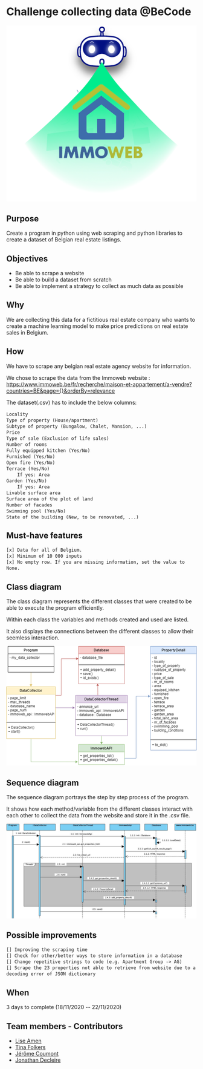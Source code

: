 # Challenge collecting data @BeCode

![Logo](img/logo.png)

## Purpose
Create a program in python using web scraping and python libraries to create a dataset of Belgian real estate listings.

## Objectives
- Be able to scrape a website
- Be able to build a dataset from scratch
- Be able to implement a strategy to collect as much data as possible

## Why
We are collecting this data for a fictitious real estate company who wants to create a machine learning model to make price predictions on real estate sales in Belgium.

## How
We have to scrape any belgian real estate agency website for information. 

We chose to scrape the data from the Immoweb website : https://www.immoweb.be/fr/recherche/maison-et-appartement/a-vendre?countries=BE&page={}&orderBy=relevance

The dataset(.csv) has to include the below columns:

    Locality
    Type of property (House/apartment)
    Subtype of property (Bungalow, Chalet, Mansion, ...)
    Price
    Type of sale (Exclusion of life sales)
    Number of rooms
    Fully equipped kitchen (Yes/No)
    Furnished (Yes/No)
    Open fire (Yes/No)
    Terrace (Yes/No)
        If yes: Area
    Garden (Yes/No)
        If yes: Area
    Livable surface area
    Surface area of the plot of land
    Number of facades
    Swimming pool (Yes/No)
    State of the building (New, to be renovated, ...)
    
## Must-have features
    [x] Data for all of Belgium.
    [x] Minimum of 10 000 inputs 
    [x] No empty row. If you are missing information, set the value to None.


## Class diagram
The class diagram represents the different classes that were created to be able to execute the program efficiently.

Within each class the variables and methods created and used are listed.

It also displays the connections between the different classes to allow their seemless interaction.

![Class diagram](img/class_diagram.png)


## Sequence diagram
The sequence diagram portrays the step by step process of the program. 

It shows how each method/variable from the different classes interact with each other to collect the data from the website
and store it in the .csv file.

![Sequence diagram](img/sequence_diagram.png)


## Possible improvements

    [] Improving the scraping time
    [] Check for other/better ways to store information in a database
    [] Change repetitive strings to code (e.g. Apartment Group -> AG)
    [] Scrape the 23 properties not able to retrieve from website due to a decoding error of JSON dictionary


## When

3 days to complete (18/11/2020 -- 22/11/2020)

## Team members - Contributors

* [Lise Amen](https://github.com/lise-amen)
* [Tina Folkers](https://github.com/tinafolkers)
* [Jérôme Coumont](https://github.com/jcoumont)
* [Jonathan Decleire](https://github.com/JonathanDecleire)
